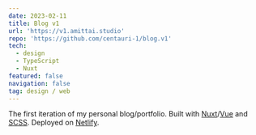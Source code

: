 ```yaml
---
date: 2023-02-11
title: Blog v1
url: 'https://v1.amittai.studio'
repo: 'https://github.com/centauri-1/blog.v1'
tech:
  - design
  - TypeScript
  - Nuxt
featured: false
navigation: false
tag: design / web
---
```


The first iteration of my personal blog/portfolio.
Built with [Nuxt][nuxt]/[Vue][vue] and [SCSS][scss].
Deployed on [Netlify][netlify].

[nuxt]: https://nuxt.com
[vue]: https://vuejs.org
[scss]: https://sass-lang.com
[netlify]: https://netlify.com
